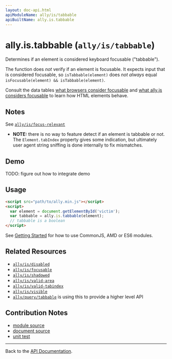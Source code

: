```yaml
---
layout: doc-api.html
apiModuleName: ally/is/tabbable
apiBuiltName: ally.is.tabbable
---
```


# ally.is.tabbable (`ally/is/tabbable`)

Determines if an element is considered keyboard focusable ("tabbable").

The function does *not* verify if an element is focusable. It expects input that is considered focusable, so `isTabbable(element)` does *not always* equal `isFocusable(element) && isTabbable(element)`.

Consult the data tables [what browsers consider focusable](../../data-tables/focusable.md) and [what ally.js considers focusable](../../data-tables/focusable.strict.md) to learn how HTML elements behave.


## Notes

See [`ally/is/focus-relevant`](./focus-relevant.md#Notes)

* **NOTE:** there is no way to feature detect if an element is tabbable or not. The `Element.tabIndex` property gives some indication, but ultimately user agent string sniffing is done internally to fix mismatches.


## Demo

TODO: figure out how to integrate demo


## Usage

```html
<script src="path/to/ally.min.js"></script>
<script>
  var element = document.getElementById('victim');
  var tabbable = ally.is.tabbable(element);
  // tabbable is a boolean
</script>
```

See [Getting Started](../../getting-started.md) for how to use CommonJS, AMD or ES6 modules.


## Related Resources

* [`ally/is/disabled`](disabled.md)
* [`ally/is/focusable`](focusable.md)
* [`ally/is/shadowed`](shadowed.md)
* [`ally/is/valid-area`](valid-area.md)
* [`ally/is/valid-tabindex`](valid-tabindex.md)
* [`ally/is/visible`](visible.md)
* [`ally/query/tabbable`](../query/tabbable.md) is using this to provide a higher level API


## Contribution Notes

* [module source](https://github.com/medialize/ally.js/blob/master/src/is/tabbable.js)
* [document source](https://github.com/medialize/ally.js/blob/master/docs/api/is/tabbable.md)
* [unit test](https://github.com/medialize/ally.js/blob/master/test/unit/is.tabbable.test.js)


---

Back to the [API Documentation](../README.md).

